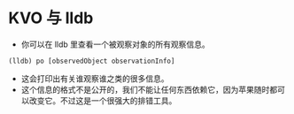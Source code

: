 # KVO 与 lldb

* 你可以在 lldb 里查看一个被观察对象的所有观察信息。
```
(lldb) po [observedObject observationInfo]
```
* 这会打印出有关谁观察谁之类的很多信息。
* 这个信息的格式不是公开的，我们不能让任何东西依赖它，因为苹果随时都可以改变它。不过这是一个很强大的排错工具。